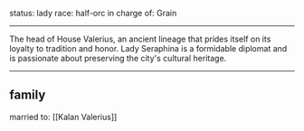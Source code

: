 status: lady
race: half-orc
in charge of: Grain

---

The head of House Valerius, an ancient lineage that prides itself on its loyalty to tradition and honor. Lady Seraphina is a formidable diplomat and is passionate about preserving the city's cultural heritage.

---

## family

married to: [[Kalan Valerius]]